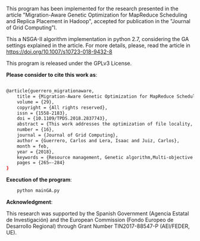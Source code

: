 This program has been implemented for the research presented in the article "Migration-Aware Genetic Optimization for MapReduce Scheduling and Replica Placement in Hadoop", accepted for publication in the "Journal of Grid Computing"l.


This a NSGA-II algorithm implementation in python 2.7, considering the GA settings explained in the article. For more details, please, read the article in https://doi.org/10.1007/s10723-018-9432-8

This program is released under the GPLv3 License.

**Please consider to cite this work as**:

```bash

@article{guerrero_migrationaware,
	title = {Migration-Aware Genetic Optimization for MapReduce Scheduling and Replica Placement in Hadoop},
	volume = {29},
	copyright = {All rights reserved},
	issn = {1558-2183},
	doi = {10.1109/TPDS.2018.2837743},
	abstract = {This work addresses the optimization of file locality, file availability, and replica migration cost in a Hadoop architecture. Our optimization algorithm is based on the Non-dominated Sorting Genetic Algorithm-II and it simultaneously determines file block placement, with a variable replication factor, and MapReduce job scheduling. Our proposal has been tested with experiments that considered three data center sizes (8, 16 and 32 nodes) with the same workload and number of files (150 files and 3519 file blocks). In general terms, the use of a placement policy with a variable replica factor obtains higher improvements for our three optimization objectives. On the contrary, the use of a job scheduling policy only improves these objectives when it is used along a variable replication factor. The results have also shown that the migration cost is a suitable optimization objective as significant improvements up to 34% have been observed between the experiments.},
	number = {16},
	journal = {Journal of Grid Computing},
	author = {Guerrero, Carlos and Lera, Isaac and Juiz, Carlos},
	month = feb,
	year = {2018},
	keywords = {Resource management, Genetic algorithm,Multi-objective optimization,Replica placement, MapReduce scheduling, Hadoop},
	pages = {265–-284}
}
```

**Execution of the program**:

```bash
    python mainGA.py
```

**Acknowledgment**:

This research was supported by the Spanish Government (Agencia Estatal de Investigación) and the European Commission (Fondo Europeo de Desarrollo Regional) through Grant Number TIN2017-88547-P (AEI/FEDER, UE).
